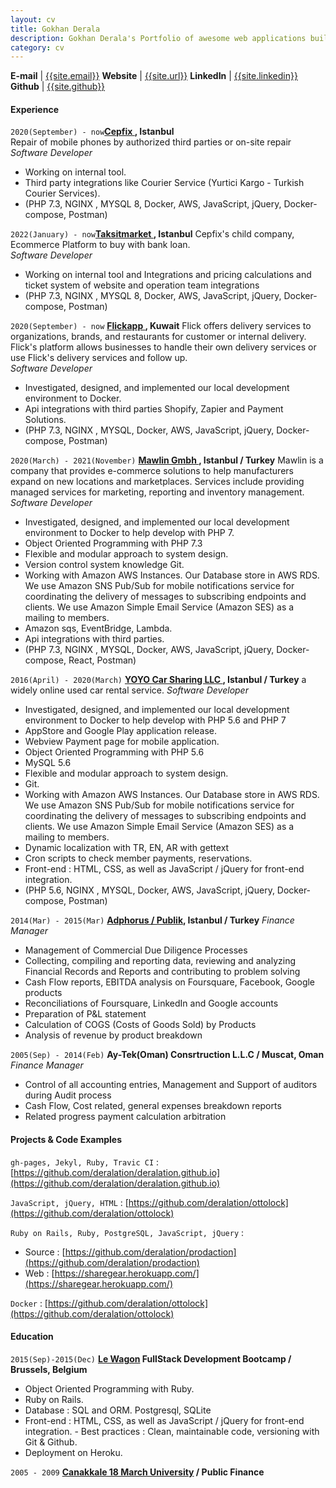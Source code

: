 ```yaml
---
layout: cv
title: Gokhan Derala
description: Gokhan Derala's Portfolio of awesome web applications built with Love, Lean, Agile, PHP and Rails MVC
category: cv
---
```


**E-mail** | [{{site.email}}](mailto:gderala@gmail.com)
**Website** | [{{site.url}}]({{site.url}})
**LinkedIn** | [{{site.linkedin}}]({{site.linkedin}})
**Github** | [{{site.github}}](http://github.com/{{site.github}})

#### Experience

`2020(September) - now`**[Cepfix ]({{site.cepfix}}), Istanbul**<br /> 
Repair of mobile phones by authorized third parties or on-site repair<br />
_Software Developer_

- Working on internal tool.
- Third party integrations like Courier Service (Yurtici Kargo - Turkish Courier Services).
- (PHP 7.3, NGINX , MYSQL 8, Docker, AWS, JavaScript, jQuery, Docker-compose, Postman)

`2022(January) - now`**[Taksitmarket ]({{site.taksitmarket}}), Istanbul** 
Cepfix's child company, Ecommerce Platform to buy with bank loan.<br />
_Software Developer_

- Working on internal tool and Integrations and pricing calculations and ticket system of website and operation team integrations
- (PHP 7.3, NGINX , MYSQL 8, Docker, AWS, JavaScript, jQuery, Docker-compose, Postman)

`2020(September) - now`
**[Flickapp ]({{site.flickapp}}), Kuwait** Flick offers delivery services to organizations, brands, and restaurants for customer or internal delivery. Flick's platform allows businesses to handle their own delivery services or use Flick's delivery services and follow up.<br/>
_Software Developer_

- Investigated, designed, and implemented our local development environment to Docker.
- Api integrations with third parties Shopify, Zapier and Payment Solutions.
- (PHP 7.3, NGINX , MYSQL, Docker, AWS, JavaScript, jQuery, Docker-compose, Postman)

`2020(March) - 2021(November)`
**[Mawlin Gmbh ]({{site.mawlin}}), Istanbul / Turkey** Mawlin is a company that provides e-commerce solutions to help manufacturers expand on new locations and marketplaces. Services include providing managed services for marketing, reporting and inventory management.
_Software Developer_

- Investigated, designed, and implemented our local development environment to Docker to help develop with PHP 7.
- Object Oriented Programming with PHP 7.3
- Flexible and modular approach to system design.
- Version control system knowledge Git.
- Working with Amazon AWS Instances. Our Database store in AWS RDS. We use Amazon SNS Pub/Sub for mobile notifications service for coordinating the delivery of messages to subscribing endpoints and clients. We use Amazon Simple Email Service (Amazon SES) as a mailing to members.
- Amazon sqs, EventBridge, Lambda.
- Api integrations with third parties.
- (PHP 7.3, NGINX , MYSQL, Docker, AWS, JavaScript, jQuery, Docker-compose, React, Postman)

`2016(April) - 2020(March)`
**[YOYO Car Sharing LLC ]({{site.yoyo}}), Istanbul / Turkey** a widely online used car rental service.
_Software Developer_

- Investigated, designed, and implemented our local development environment to Docker to help develop with PHP 5.6 and PHP 7
- AppStore and Google Play application release.
- Webview Payment page for mobile application.
- Object Oriented Programming with PHP 5.6
- MySQL 5.6
- Flexible and modular approach to system design.
- Git.
- Working with Amazon AWS Instances. Our Database store in AWS RDS. We use Amazon SNS Pub/Sub for mobile notifications service for coordinating the delivery of messages to subscribing endpoints and clients. We use Amazon Simple Email Service (Amazon SES) as a mailing to members.
- Dynamic localization with TR, EN, AR with gettext
- Cron scripts to check member payments, reservations.
- Front-end : HTML, CSS, as well as JavaScript / jQuery for front-end integration.
- (PHP 5.6, NGINX , MYSQL, Docker, AWS, JavaScript, jQuery, Docker-compose, Postman)

`2014(Mar) - 2015(Mar)`
**[Adphorus / Publik]({{site.adphorus}}), Istanbul / Turkey**
_Finance Manager_

- Management of Commercial Due Diligence Processes
- Collecting, compiling and reporting data, reviewing and analyzing Financial Records and Reports and contributing to problem solving
- Cash Flow reports, EBITDA analysis on Foursquare, Facebook, Google products
- Reconciliations of Foursquare, LinkedIn and Google accounts
- Preparation of P&L statement
- Calculation of COGS (Costs of Goods Sold) by Products
- Analysis of revenue by product breakdown

`2005(Sep) - 2014(Feb)`
**Ay-Tek(Oman) Consrtruction L.L.C / Muscat, Oman**
_Finance Manager_

- Control of all accounting entries, Management and Support of auditors during Audit process
- Cash Flow, Cost related, general expenses breakdown reports
- Related progress payment calculation arbitration

#### Projects & Code Examples

`gh-pages, Jekyl, Ruby, Travic CI` : [https://github.com/deralation/deralation.github.io](https://github.com/deralation/deralation.github.io)

`JavaScript, jQuery, HTML` : [https://github.com/deralation/ottolock](https://github.com/deralation/ottolock)

`Ruby on Rails, Ruby, PostgreSQL, JavaScript, jQuery` :

- Source : [https://github.com/deralation/prodaction](https://github.com/deralation/prodaction)
- Web : [https://sharegear.herokuapp.com/](https://sharegear.herokuapp.com/)

`Docker` : [https://github.com/deralation/ottolock](https://github.com/deralation/ottolock)

#### Education

`2015(Sep)-2015(Dec)`
**[Le Wagon]({{site.lewagon}}) FullStack Development Bootcamp / Brussels, Belgium**

- Object Oriented Programming with Ruby.
- Ruby on Rails.
- Database : SQL and ORM. Postgresql, SQLite
- Front-end : HTML, CSS, as well as JavaScript / jQuery for front-end integration. - Best practices : Clean, maintainable code, versioning with Git & Github.
- Deployment on Heroku.

`2005 - 2009`
**[Canakkale 18 March University](https://www.comu.edu.tr) / Public Finance**
